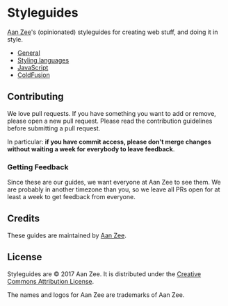 # Styleguides
[Aan Zee](http://www.aanzee.nl)'s (opinionated) styleguides for creating web stuff, and doing it in style.

- [General](general/README.md)
- [Styling languages](styling/README.md)
- [JavaScript](javascript/README.md)
- [ColdFusion](coldfusion/README.md)

## Contributing
We love pull requests. If you have something you want to add or remove, please open a new pull request. Please read the contribution guidelines before submitting a pull request.

In particular: **if you have commit access, please don't merge changes without waiting a week for everybody to leave feedback**.

### Getting Feedback

Since these are our guides, we want everyone at Aan Zee to see them. We are probably in another timezone than you, so we leave all PRs open for at
least a week to get feedback from everyone.

## Credits
These guides are maintained by [Aan Zee](http://www.aanzee.nl).

## License
Styleguides are © 2017 Aan Zee. It is distributed under the [Creative Commons
Attribution License](http://creativecommons.org/licenses/by/3.0/).

The names and logos for Aan Zee are trademarks of Aan Zee.